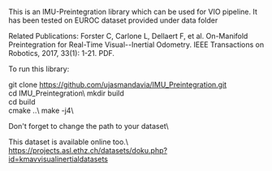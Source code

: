 This is an IMU-Preintegration library which can be used for VIO pipeline. It has been tested on EUROC dataset provided under data folder

Related Publications:
Forster C, Carlone L, Dellaert F, et al. On-Manifold Preintegration for Real-Time Visual--Inertial Odometry. IEEE Transactions on Robotics, 2017, 33(1): 1-21. PDF.

To run this library:

git clone https://github.com/ujasmandavia/IMU_Preintegration.git \
cd IMU_Preintegration\ 
mkdir build\
cd build\
cmake ..\ 
make -j4\

Don't forget to change the path to your dataset\  

This dataset is available online too.\ 
https://projects.asl.ethz.ch/datasets/doku.php?id=kmavvisualinertialdatasets

